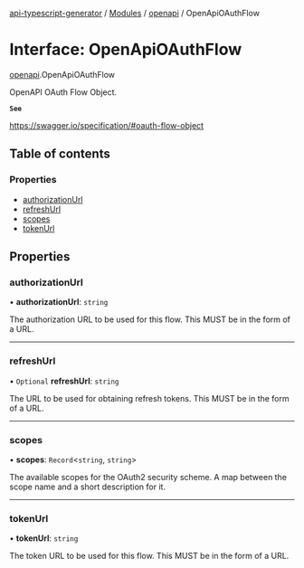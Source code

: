[api-typescript-generator](../../README.md) / [Modules](../modules.md) / [openapi](../modules/openapi.md) / OpenApiOAuthFlow

# Interface: OpenApiOAuthFlow

[openapi](../modules/openapi.md).OpenApiOAuthFlow

OpenAPI OAuth Flow Object.

**`See`**

https://swagger.io/specification/#oauth-flow-object

## Table of contents

### Properties

- [authorizationUrl](openapi.OpenApiOAuthFlow.md#authorizationurl)
- [refreshUrl](openapi.OpenApiOAuthFlow.md#refreshurl)
- [scopes](openapi.OpenApiOAuthFlow.md#scopes)
- [tokenUrl](openapi.OpenApiOAuthFlow.md#tokenurl)

## Properties

### authorizationUrl

• **authorizationUrl**: `string`

The authorization URL to be used for this flow. This MUST be in the form of a URL.

___

### refreshUrl

• `Optional` **refreshUrl**: `string`

The URL to be used for obtaining refresh tokens. This MUST be in the form of a URL.

___

### scopes

• **scopes**: `Record`\<`string`, `string`\>

The available scopes for the OAuth2 security scheme. A map between the scope name and a short description for it.

___

### tokenUrl

• **tokenUrl**: `string`

The token URL to be used for this flow. This MUST be in the form of a URL.
